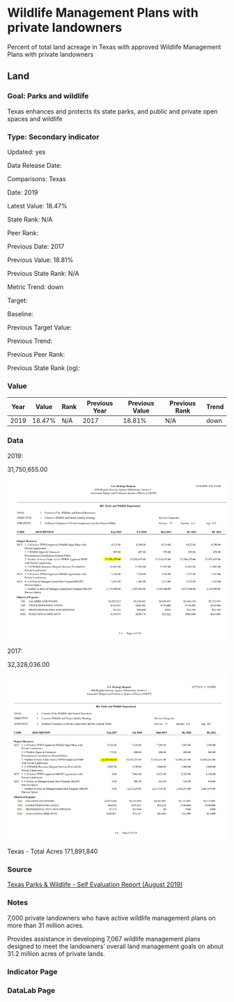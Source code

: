 # Wildlife Management Plans with private landowners

Percent of total land acreage in Texas with approved Wildlife Management Plans with private landowners

## Land

### Goal: Parks and wildlife

Texas enhances and protects its state parks, and public and private open spaces and wildlife

### Type: Secondary indicator

Updated: yes

Data Release Date: 

Comparisons: Texas

Date: 2019

Latest Value: 18.47% 

State Rank: N/A

Peer Rank: 

Previous Date: 2017

Previous Value: 18.81%

Previous State Rank: N/A

Metric Trend: down

Target: 

Baseline: 

Previous Target Value: 

Previous Trend: 

Previous Peer Rank: 

Previous State Rank (og): 

### Value

| Year      |  Value      | Rank        | Previous Year | Previous Value | Previous Rank | Trend | 
| ----------- | ----------- | ----------- | ----------- | ----------- | ----------- | -----------|
|   2019      |   18.47%    |   N/A      |    2017     |   18.81%    |    N/A       |    down    | 

### Data

2019:

31,750,655.00

![asd](./2019_privateacres.PNG)

2017:

32,328,036.00

![asd](./2017_privateacres.PNG)

Texas - Total Acres
171,891,840

### Source

[Texas Parks & Wildlife - Self Evaluation Report (August 2019)](https://tpwd.texas.gov/publications/nonpwdpubs/media/tpwd_sunset_self_evaluation_report_2019.pdf)

### Notes

7,000 private landowners who have
active wildlife management plans on more than 31 million acres.

Provides assistance in developing 7,067 wildlife management plans designed to meet the
landowners’ overall land management goals on about 31.2 million acres of private lands.

### Indicator Page


### DataLab Page